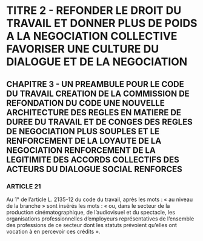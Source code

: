 # TITRE 2 - REFONDER LE DROIT DU TRAVAIL ET DONNER PLUS DE POIDS A LA NEGOCIATION COLLECTIVE FAVORISER UNE CULTURE DU DIALOGUE ET DE LA NEGOCIATION 

## CHAPITRE 3 - UN PREAMBULE POUR LE CODE DU TRAVAIL CREATION DE LA COMMISSION DE REFONDATION DU CODE UNE NOUVELLE ARCHITECTURE DES REGLES EN MATIERE DE DUREE DU TRAVAIL ET DE CONGES  DES REGLES DE NEGOCIATION PLUS SOUPLES ET LE RENFORCEMENT DE LA LOYAUTE DE LA NEGOCIATION  RENFORCEMENT DE LA LEGITIMITE DES ACCORDS COLLECTIFS DES ACTEURS DU DIALOGUE SOCIAL RENFORCES 

### ARTICLE 21

Au 1° de l’article L. 2135-12 du code du travail, après les mots : « au niveau de la
branche » sont insérés les mots : « ou, dans le secteur de la production cinématographique, de
l’audiovisuel et du spectacle, les organisations professionnelles d’employeurs représentatives de
l’ensemble des professions de ce secteur dont les statuts prévoient qu’elles ont vocation à en
percevoir ces crédits ».
